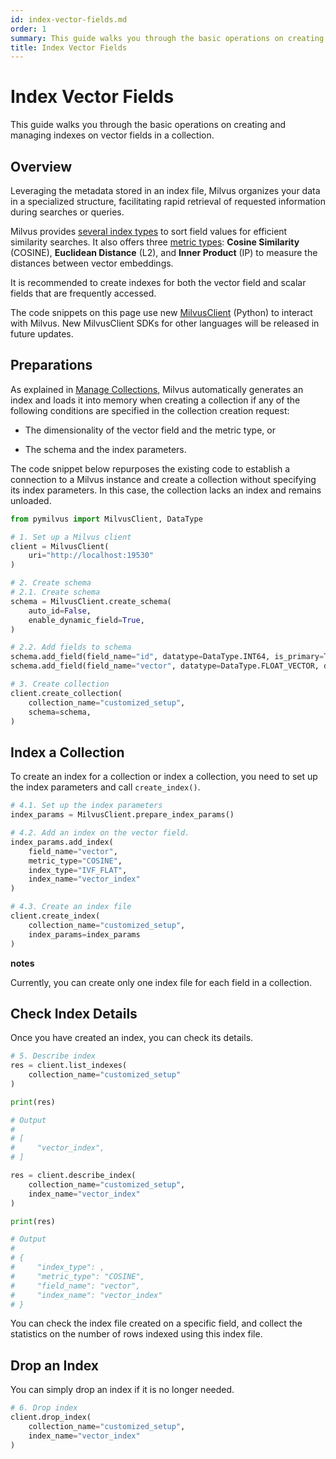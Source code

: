 ```yaml
---
id: index-vector-fields.md
order: 1
summary: This guide walks you through the basic operations on creating and managing indexes on vector fields in a collection.
title: Index Vector Fields
---
```


# Index Vector Fields

This guide walks you through the basic operations on creating and managing indexes on vector fields in a collection. 

## Overview

Leveraging the metadata stored in an index file, Milvus organizes your data in a specialized structure, facilitating rapid retrieval of requested information during searches or queries.

Milvus provides [several index types](https://milvus.io/docs/index.md) to sort field values for efficient similarity searches. It also offers three [metric types](https://milvus.io/docs/metric.md#Similarity-Metrics): __Cosine Similarity__ (COSINE), __Euclidean Distance__ (L2), and __Inner Product__ (IP) to measure the distances between vector embeddings.

It is recommended to create indexes for both the vector field and scalar fields that are frequently accessed.

<div class="alert note">

The code snippets on this page use new <a href="https://milvus.io/api-reference/pymilvus/v2.4.x/About.md">MilvusClient</a> (Python) to interact with Milvus. New MilvusClient SDKs for other languages will be released in future updates.

</div>

## Preparations

As explained in [Manage Collections](manage-collections.md), Milvus automatically generates an index and loads it into memory when creating a collection if any of the following conditions are specified in the collection creation request:

- The dimensionality of the vector field and the metric type, or

- The schema and the index parameters.

The code snippet below repurposes the existing code to establish a connection to a Milvus instance and create a collection without specifying its index parameters. In this case, the collection lacks an index and remains unloaded.



```python
from pymilvus import MilvusClient, DataType

# 1. Set up a Milvus client
client = MilvusClient(
    uri="http://localhost:19530"
)

# 2. Create schema
# 2.1. Create schema
schema = MilvusClient.create_schema(
    auto_id=False,
    enable_dynamic_field=True,
)

# 2.2. Add fields to schema
schema.add_field(field_name="id", datatype=DataType.INT64, is_primary=True)
schema.add_field(field_name="vector", datatype=DataType.FLOAT_VECTOR, dim=5)

# 3. Create collection
client.create_collection(
    collection_name="customized_setup", 
    schema=schema, 
)
```

## Index a Collection

To create an index for a collection or index a collection, you need to set up the index parameters and call `create_index()`.



```python
# 4.1. Set up the index parameters
index_params = MilvusClient.prepare_index_params()

# 4.2. Add an index on the vector field.
index_params.add_index(
    field_name="vector",
    metric_type="COSINE",
    index_type="IVF_FLAT",
    index_name="vector_index"
)

# 4.3. Create an index file
client.create_index(
    collection_name="customized_setup",
    index_params=index_params
)
```

<div class="admonition note">

<p><b>notes</b></p>

<p>Currently, you can create only one index file for each field in a collection.</p>

</div>

## Check Index Details

Once you have created an index, you can check its details.



```python
# 5. Describe index
res = client.list_indexes(
    collection_name="customized_setup"
)

print(res)

# Output
#
# [
#     "vector_index",
# ]

res = client.describe_index(
    collection_name="customized_setup",
    index_name="vector_index"
)

print(res)

# Output
#
# {
#     "index_type": ,
#     "metric_type": "COSINE",
#     "field_name": "vector",
#     "index_name": "vector_index"
# }
```

You can check the index file created on a specific field, and collect the statistics on the number of rows indexed using this index file.

## Drop an Index

You can simply drop an index if it is no longer needed.



```python
# 6. Drop index
client.drop_index(
    collection_name="customized_setup",
    index_name="vector_index"
)
```
